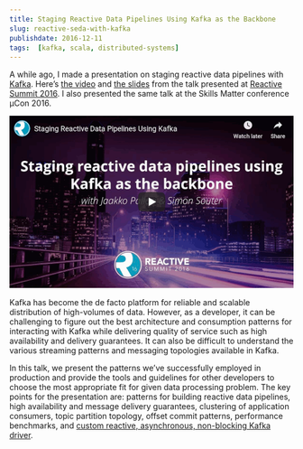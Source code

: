 ```yaml
---
title: Staging Reactive Data Pipelines Using Kafka as the Backbone
slug: reactive-seda-with-kafka
publishdate: 2016-12-11
tags:  [kafka, scala, distributed-systems]
---
```


A while ago, I made a presentation on staging reactive data pipelines with [Kafka](https://kafka.apache.org/). Here’s [the video](https://www.youtube.com/watch?v=lMlspFnfHM8) and [the slides](https://speakerdeck.com/jkpl/staging-reactive-data-pipelines-using-kafka-as-the-backbone) from the talk presented at [Reactive Summit 2016](https://www.reactivesummit.org/). I also presented the same talk at the Skills Matter conference µCon 2016.

<!--more-->

[![Video on YouTube](images/reactive_seda.png)](https://www.youtube.com/watch?v=lMlspFnfHM8)

Kafka has become the de facto platform for reliable and scalable distribution of high-volumes of data. However, as a developer, it can be challenging to figure out the best architecture and consumption patterns for interacting with Kafka while delivering quality of service such as high availability and delivery guarantees. It can also be difficult to understand the various streaming patterns and messaging topologies available in Kafka.

In this talk, we present the patterns we’ve successfully employed in production and provide the tools and guidelines for other developers to choose the most appropriate fit for given data processing problem. The key points for the presentation are: patterns for building reactive data pipelines, high availability and message delivery guarantees, clustering of application consumers, topic partition topology, offset commit patterns, performance benchmarks, and [custom reactive, asynchronous, non-blocking Kafka driver](https://github.com/cakesolutions/scala-kafka-client).
